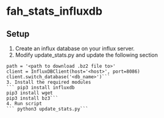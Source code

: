 # fah_stats_influxdb

## Setup
1. Create an influx database on your influx server.
2. Modify update_stats.py and update the following section
```team = '<team number to track>'
path = '<path to download .bz2 file to>'
client = InfluxDBClient(host='<host>', port=8086)
client.switch_database('<db_name>')```
3. Install the required modules
``` pip3 install influxdb
pip3 install wget
pip3 install bz3```
4. Run script
``` python3 update_stats.py```
